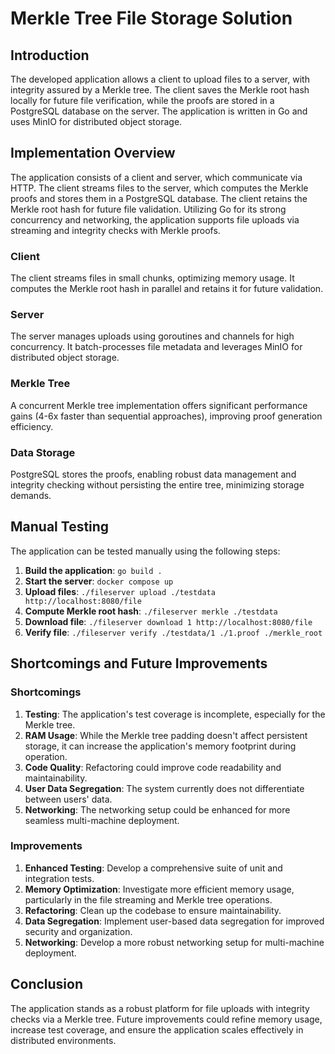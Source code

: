 # Merkle Tree File Storage Solution

## Introduction
The developed application allows a client to upload files to a server, with integrity assured by a Merkle tree. 
The client saves the Merkle root hash locally for future file verification, while the proofs are stored in a PostgreSQL database on the server. 
The application is written in Go and uses MinIO for distributed object storage.

## Implementation Overview
The application consists of a client and server, which communicate via HTTP. The client streams files to the server, which computes the Merkle proofs and stores them in a PostgreSQL database. The client retains the Merkle root hash for future file validation.
Utilizing Go for its strong concurrency and networking, the application supports file uploads via streaming and integrity checks with Merkle proofs.

### Client
The client streams files in small chunks, optimizing memory usage. It computes the Merkle root hash in parallel and retains it for future validation.

### Server
The server manages uploads using goroutines and channels for high concurrency. It batch-processes file metadata and leverages MinIO for distributed object storage.

### Merkle Tree
A concurrent Merkle tree implementation offers significant performance gains (4-6x faster than sequential approaches), improving proof generation efficiency.

### Data Storage
PostgreSQL stores the proofs, enabling robust data management and integrity checking without persisting the entire tree, minimizing storage demands.

## Manual Testing
The application can be tested manually using the following steps:

1. **Build the application**: `go build .`
2. **Start the server**: `docker compose up`
3. **Upload files**: `./fileserver upload ./testdata http://localhost:8080/file`
4. **Compute Merkle root hash**: `./fileserver merkle ./testdata`
5. **Download file**: `./fileserver download 1 http://localhost:8080/file`
6. **Verify file**: `./fileserver verify ./testdata/1 ./1.proof ./merkle_root`

## Shortcomings and Future Improvements

### Shortcomings
1. **Testing**: The application's test coverage is incomplete, especially for the Merkle tree.
2. **RAM Usage**: While the Merkle tree padding doesn't affect persistent storage, it can increase the application's memory footprint during operation.
3. **Code Quality**: Refactoring could improve code readability and maintainability.
4. **User Data Segregation**: The system currently does not differentiate between users' data.
5. **Networking**: The networking setup could be enhanced for more seamless multi-machine deployment.

### Improvements
1. **Enhanced Testing**: Develop a comprehensive suite of unit and integration tests.
2. **Memory Optimization**: Investigate more efficient memory usage, particularly in the file streaming and Merkle tree operations.
3. **Refactoring**: Clean up the codebase to ensure maintainability.
4. **Data Segregation**: Implement user-based data segregation for improved security and organization.
5. **Networking**: Develop a more robust networking setup for multi-machine deployment.

## Conclusion
The application stands as a robust platform for file uploads with integrity checks via a Merkle tree. Future improvements could refine memory usage, increase test coverage, and ensure the application scales effectively in distributed environments.


